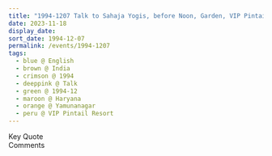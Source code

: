 ```yaml
---
title: "1994-1207 Talk to Sahaja Yogis, before Noon, Garden, VIP Pintail Resort (VIP guesthouse), Yamunānagar, Haryana, India"
date: 2023-11-18
display_date: 
sort_date: 1994-12-07
permalink: /events/1994-1207
tags:
  - blue @ English
  - brown @ India
  - crimson @ 1994
  - deeppink @ Talk
  - green @ 1994-12
  - maroon @ Haryana
  - orange @ Yamunanagar
  - peru @ VIP Pintail Resort
---
```


<wave-list>
  <list-title color="green" width="75">Key Quote</list-title>
  <list-item color="BlanchedAlmond"  width="200"></list-item>
  <list-item color="Lavender"></list-item>
  <list-item color="BlanchedAlmond"></list-item>
</wave-list>

<br>

<wave-list>
  <list-title color="green" width="75">Comments</list-title>
  <list-item color="BlanchedAlmond"  width="200"></list-item>
  <list-item color="Lavender"></list-item>
  <list-item color="BlanchedAlmond"></list-item>
</wave-list>